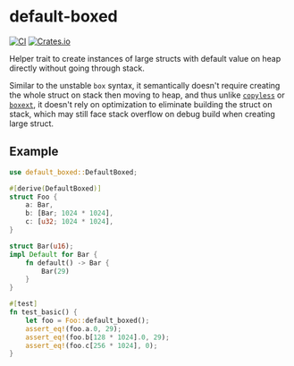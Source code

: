 # default-boxed

[![CI](https://github.com/upsuper/default-boxed/workflows/CI/badge.svg)](https://github.com/upsuper/default-boxed/actions)
[![Crates.io](https://img.shields.io/crates/v/default-boxed.svg)](https://crates.io/crates/default-boxed)

<!-- cargo-sync-readme start -->

Helper trait to create instances of large structs with default value on heap directly
without going through stack.

Similar to the unstable `box` syntax,
it semantically doesn't require creating the whole struct on stack then moving to heap,
and thus unlike [`copyless`][copyless] or [`boxext`][boxext],
it doesn't rely on optimization to eliminate building the struct on stack,
which may still face stack overflow on debug build when creating large struct.

[copyless]: https://crates.io/crates/copyless
[boxext]: https://crates.io/crates/boxext

## Example

```rust
use default_boxed::DefaultBoxed;

#[derive(DefaultBoxed)]
struct Foo {
    a: Bar,
    b: [Bar; 1024 * 1024],
    c: [u32; 1024 * 1024],
}

struct Bar(u16);
impl Default for Bar {
    fn default() -> Bar {
        Bar(29)
    }
}

#[test]
fn test_basic() {
    let foo = Foo::default_boxed();
    assert_eq!(foo.a.0, 29);
    assert_eq!(foo.b[128 * 1024].0, 29);
    assert_eq!(foo.c[256 * 1024], 0);
}
```

<!-- cargo-sync-readme end -->

